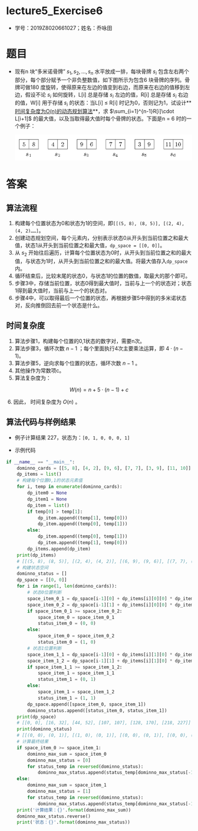 # lecture5_Exercise6

- 学号：2019Z8020661027；姓名：乔咏田

# 题目

- 现有n 块“多米诺骨牌” $s_1,s_2,…,s_n$ 水平放成一排，每块骨牌 $s_i$ 包含左右两个部分，每个部分赋予一个非负整数值，如下图所示为包含6 块骨牌的序列。骨牌可做180 度旋转，使得原来在左边的值变到右边，而原来在右边的值移到左边，假设不论 $s_i$ 如何旋转，L[i] 总是存储 $s_i$ 左边的值，R[i] 总是存储 $s_i$ 右边的值，W[i] 用于存储 $s_i$ 的状态：当L[i] $\le$ R[i] 时记为0，否则记为1，试设计**<u>时间复杂度为O(n)的动态规划算法</u>**，求 $\sum_{i=1}^{n-1}R[i]\cdot L[i+1]$ 的最大值，以及当取得最大值时每个骨牌的状态。下面是n = 6 时的一个例子：

  ![image-20191203232938105](img/image-20191203232938105.png)

# 答案

## 算法流程

1. 构建每个位置状态为0和状态为1的空间，即`[[(5, 8), (8, 5)], [(2, 4), (4, 2)……]`。
2. 创建动态规划空间，每个元素内，分别表示状态0从开头到当前位置之和最大值，状态1从开头到当前位置之和最大值，`dp_space = [[0, 0]]`。
3. 从 $s_2$ 开始往后遍历，计算每个位置状态为0时，从开头到当前位置之和的最大值，与状态为1时，从开头到当前位置之和的最大值。将最大值存入`dp_space`内。
4. 循环结束后，比较末尾的状态0，与状态1的位置的数值，取最大的那个即可。
5. 步骤3中，存储当前位置，状态0得到最大值时，当前与上一个的状态对；状态1得到最大值时，当前与上一个的状态对。
6. 步骤4中，可以取得最后一个位置的状态，再根据步骤5中得到的多米诺状态对，反向推倒回去前一个状态是什么。

## 时间复杂度

1. 算法步骤1，构建每个位置的0,1状态的数字对，需要n次。
2. 算法步骤3，循环次数 $n-1$ ；每个里面执行4次主要乘法运算，即 $4\cdot(n-1)$。
3. 算法步骤5，逆向求每个位置的状态，循环次数 $n-1$ 。
4. 其他操作为常数项c。
5. 算法复杂度为：

$$
W(n)=n+5\cdot(n-1)+c
$$

​	6. 因此， 时间复杂度为 $O (n)$ 。

## 算法代码与样例结果

- 例子计算结果 227，状态为：`[0, 1, 0, 0, 0, 1]`

- 示例代码

~~~python
if __name__ == "__main__":
    dominno_cards = [[5, 8], [4, 2], [9, 6], [7, 7], [3, 9], [11, 10]]
    dp_items = list()
    # 构建每个位置0,1的状态元素值
    for i, temp in enumerate(dominno_cards):
        dp_item0 = None
        dp_item1 = None
        dp_item = list()
        if temp[0] > temp[1]:
            dp_item.append((temp[1], temp[0]))
            dp_item.append((temp[0], temp[1]))
        else:
            dp_item.append((temp[0], temp[1]))
            dp_item.append((temp[1], temp[0]))
        dp_items.append(dp_item)
    print(dp_items)
    # [[(5, 8), (8, 5)], [(2, 4), (4, 2)], [(6, 9), (9, 6)], [(7, 7), (7, 7)], [(3, 9), (9, 3)], [(10, 11), (11, 10)]]
    # 构建状态空间
    dominno_status = []
    dp_space = [[0, 0]]
    for i in range(1, len(dominno_cards)):
        # 状态0位置判断
        space_item_0_1 = dp_space[i-1][0] + dp_items[i][0][0] * dp_items[i-1][0][1]
        space_item_0_2 = dp_space[i-1][1] + dp_items[i][0][0] * dp_items[i-1][1][1]
        if space_item_0_1 >= space_item_0_2:
            space_item_0 = space_item_0_1
            status_item_0 = (0, 0)
        else:
            space_item_0 = space_item_0_2
            status_item_0 = (1, 0)
        # 状态1位置判断
        space_item_1_1 = dp_space[i-1][0] + dp_items[i][1][0] * dp_items[i-1][0][1]
        space_item_1_2 = dp_space[i-1][1] + dp_items[i][1][0] * dp_items[i-1][1][1]
        if space_item_1_1 >= space_item_1_2:
            space_item_1 = space_item_1_1
            status_item_1 = (0, 1)
        else:
            space_item_1 = space_item_1_2
            status_item_1 = (1, 1)
        dp_space.append([space_item_0, space_item_1])
        dominno_status.append([status_item_0, status_item_1])
    print(dp_space)
    # [[0, 0], [16, 32], [44, 52], [107, 107], [128, 170], [218, 227]]
    print(dominno_status)
    # [[(0, 0), (0, 1)], [(1, 0), (0, 1)], [(0, 0), (0, 1)], [(0, 0), (0, 1)], [(0, 0), (0, 1)]]
    # 计算最终结果
    if space_item_0 >= space_item_1:
        dominno_max_sum = space_item_0
        dominno_max_status = [0]
        for status_temp in reversed(dominno_status):
            dominno_max_status.append(status_temp[dominno_max_status[-1]][0])
    else:
        dominno_max_sum = space_item_1
        dominno_max_status = [1]
        for status_temp in reversed(dominno_status):
            dominno_max_status.append(status_temp[dominno_max_status[-1]][0])
    print('计算结果：{}'.format(dominno_max_sum))
    dominno_max_status.reverse()
    print('状态：{}'.format(dominno_max_status))
~~~

